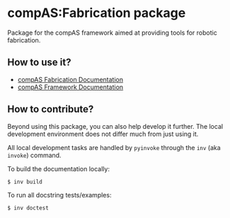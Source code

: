 # compAS:Fabrication package

Package for the compAS framework aimed at providing tools for robotic fabrication.

## How to use it?

 * [compAS Fabrication Documentation](https://gramaziokohlerresearch.bitbucket.io/compas_fabrication)
 * [compAS Framework Documentation](http://block.arch.ethz.ch/docs/compAS/core)

## How to contribute?

Beyond using this package, you can also help develop it further.
The local development environment does not differ much from just using it.

All local development tasks are handled by `pyinvoke` through the `inv` (aka `invoke`) command.

To build the documentation locally:

    $ inv build

To run all docstring tests/examples:

    $ inv doctest
